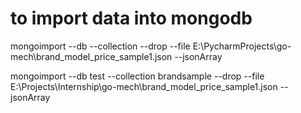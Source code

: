 # to import data into mongodb

mongoimport --db <Database name> --collection <collection name> --drop --file E:\PycharmProjects\go-mech\brand_model_price_sample1.json --jsonArray

mongoimport --db test --collection brandsample --drop --file E:\Projects\Internship\go-mech\brand_model_price_sample1.json --jsonArray
